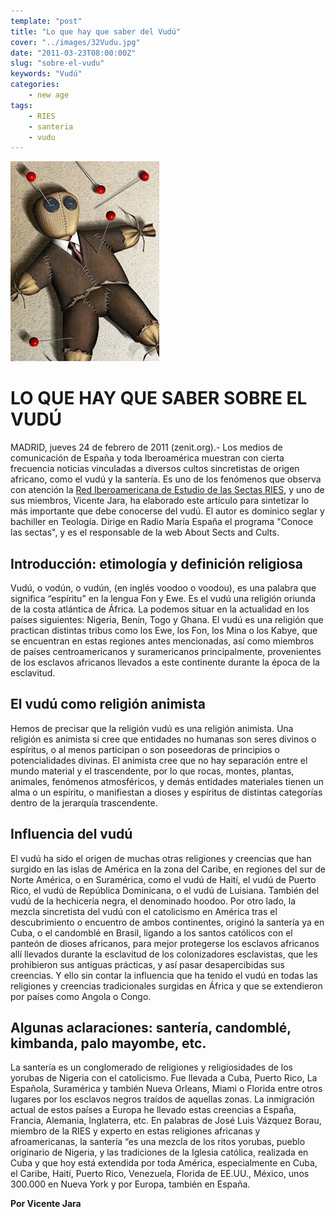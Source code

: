 ```yaml
---
template: "post"
title: "Lo que hay que saber del Vudú"
cover: "../images/32Vudu.jpg"
date: "2011-03-23T08:00:00Z"
slug: "sobre-el-vudu"
keywords: "Vudú"
categories: 
    - new age
tags:
    - RIES
    - santeria
    - vudu
---
```


![Vudu](../images/32Vudu.jpg)

# LO QUE HAY QUE SABER SOBRE EL VUDÚ
MADRID, jueves 24 de febrero de 2011 (zenit.org).- Los medios de comunicación de España y toda Iberoamérica muestran con cierta frecuencia noticias vinculadas a diversos cultos sincretistas de origen africano, como el vudú y la santería. Es uno de los fenómenos que observa con atención la [Red Iberoamericana de Estudio de las Sectas RIES](https://info-ries.blogspot.com/), y uno de sus miembros, Vicente Jara, ha elaborado este artículo para sintetizar lo más importante que debe conocerse del vudú. El autor es dominico seglar y bachiller en Teología. Dirige en Radio María España el programa "Conoce las sectas", y es el responsable de la web About Sects and Cults.

## Introducción: etimología y definición religiosa
Vudú, o vodún, o vudún, (en inglés voodoo o voodou), es una palabra que significa “espíritu” en la lengua Fon y Ewe. Es el vudú una religión oriunda de la costa atlántica de África. La podemos situar en la actualidad en los países siguientes: Nigeria, Benín, Togo y Ghana. El vudú es una religión que practican distintas tribus como los Ewe, los Fon, los Mina o los Kabye, que se encuentran en estas regiones antes mencionadas, así como miembros de países centroamericanos y suramericanos principalmente, provenientes de los esclavos africanos llevados a este continente durante la época de la esclavitud.

## El vudú como religión animista
Hemos de precisar que la religión vudú es una religión animista. Una religión es animista si cree que entidades no humanas son seres divinos o espíritus, o al menos participan o son poseedoras de principios o potencialidades divinas. El animista cree que no hay separación entre el mundo material y el trascendente, por lo que rocas, montes, plantas, animales, fenómenos atmosféricos, y demás entidades materiales tienen un alma o un espíritu, o manifiestan a dioses y espíritus de distintas categorías dentro de la jerarquía trascendente.

## Influencia del vudú
El vudú ha sido el origen de muchas otras religiones y creencias que han surgido en las islas de América en la zona del Caribe, en regiones del sur de Norte América, o en Suramérica, como el vudú de Haití, el vudú de Puerto Rico, el vudú de República Dominicana, o el vudú de Luisiana. También del vudú de la hechicería negra, el denominado hoodoo.
Por otro lado, la mezcla sincretista del vudú con el catolicismo en América tras el descubrimiento o encuentro de ambos continentes, originó la santería ya en Cuba, o el candomblé en Brasil, ligando a los santos católicos con el panteón de dioses africanos, para mejor protegerse los esclavos africanos allí llevados durante la esclavitud de los colonizadores esclavistas, que les prohibieron sus antiguas prácticas, y así pasar desapercibidas sus creencias.
Y ello sin contar la influencia que ha tenido el vudú en todas las religiones y creencias tradicionales surgidas en África y que se extendieron por países como Angola o Congo.

## Algunas aclaraciones: santería, candomblé, kimbanda, palo mayombe, etc.
La santería es un conglomerado de religiones y religiosidades de los yorubas de Nigeria con el catolicismo. Fue llevada a Cuba, Puerto Rico, La Española, Suramérica y también Nueva Orleans, Miami o Florida entre otros lugares por los esclavos negros traídos de aquellas zonas. La inmigración actual de estos países a Europa he llevado estas creencias a España, Francia, Alemania, Inglaterra, etc.
En palabras de José Luis Vázquez Borau, miembro de la RIES y experto en estas religiones africanas y afroamericanas, la santería “es una mezcla de los ritos yorubas, pueblo originario de Nigeria, y las tradiciones de la Iglesia católica, realizada en Cuba y que hoy está extendida por toda América, especialmente en Cuba, el Caribe, Haití, Puerto Rico, Venezuela, Florida de EE.UU., México, unos 300.000 en Nueva York y por Europa, también en España.

**Por Vicente Jara**